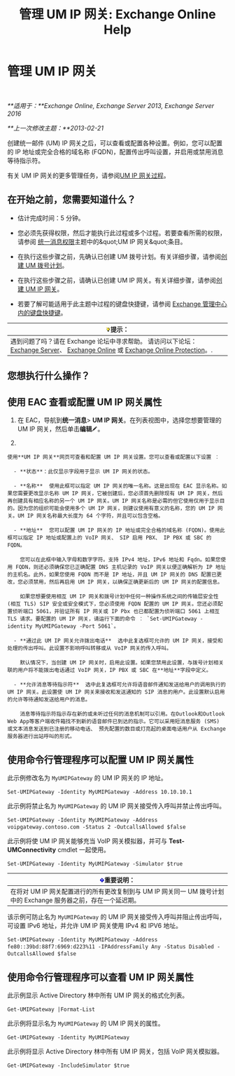 ﻿---
title: '管理 UM IP 网关: Exchange Online Help'
TOCTitle: 管理 UM IP 网关
ms:assetid: 387e540f-8c59-42d2-a423-99fcf97e00aa
ms:mtpsurl: https://technet.microsoft.com/zh-cn/library/Aa997283(v=EXCHG.150)
ms:contentKeyID: 50490317
ms.date: 05/23/2018
mtps_version: v=EXCHG.150
f1_keywords:
- Microsoft.Exchange.Management.SnapIn.Esm.Servers.UnifiedMessaging.UMIPGatewayGeneralPropertyPageControl
ms.translationtype: MT
---

# 管理 UM IP 网关

 

_**适用于：**Exchange Online, Exchange Server 2013, Exchange Server 2016_

_**上一次修改主题：**2013-02-21_

创建统一邮件 (UM) IP 网关之后，可以查看或配置各种设置。例如，您可以配置的 IP 地址或完全合格的域名称 (FQDN)，配置传出呼叫设置，并启用或禁用消息等待指示符。

有关 UM IP 网关的更多管理任务，请参阅[UM IP 网关过程](um-ip-gateway-procedures-exchange-2013-help.md)。

## 在开始之前，您需要知道什么？

  - 估计完成时间：5 分钟。

  - 您必须先获得权限，然后才能执行此过程或多个过程。若要查看所需的权限，请参阅 [统一消息权限](unified-messaging-permissions-exchange-2013-help.md)主题中的\&quot;UM IP 网关\&quot;条目。

  - 在执行这些步骤之前，先确认已创建 UM 拨号计划。有关详细步骤，请参阅[创建 UM 拨号计划](create-a-um-dial-plan-exchange-2013-help.md)。

  - 在执行这些步骤之前，请确认已创建 UM IP 网关。有关详细步骤，请参阅[创建 UM IP 网关](create-a-um-ip-gateway-exchange-2013-help.md)。

  - 若要了解可能适用于此主题中过程的键盘快捷键，请参阅 [Exchange 管理中心内的键盘快捷键](keyboard-shortcuts-in-the-exchange-admin-center-exchange-online-protection-help.md)。

<table>
<thead>
<tr class="header">
<th><img src="images/Bb124558.tip(EXCHG.150).gif" title="提示" alt="提示" />提示：</th>
</tr>
</thead>
<tbody>
<tr class="odd">
<td>遇到问题了吗？请在 Exchange 论坛中寻求帮助。 请访问以下论坛：<a href="https://go.microsoft.com/fwlink/p/?linkid=60612">Exchange Server</a>、 <a href="https://go.microsoft.com/fwlink/p/?linkid=267542">Exchange Online</a> 或 <a href="https://go.microsoft.com/fwlink/p/?linkid=285351">Exchange Online Protection</a>。.</td>
</tr>
</tbody>
</table>


## 您想执行什么操作？

## 使用 EAC 查看或配置 UM IP 网关属性

1.  在 EAC，导航到**统一消息**\> **UM IP 网关**。在列表视图中，选择您想要管理的 UM IP 网关，然后单击**编辑**![编辑图标](images/Bb124582.6f53ccb2-1f13-4c02-bea0-30690e6ea71d(EXCHG.150).gif "编辑图标")。

2.  
    
    使用**UM IP 网关**网页可查看和配置 UM IP 网关设置。您可以查看或配置以下设置 ︰
    
      - **状态**：此仅显示字段用于显示 UM IP 网关的状态。
    
      - **名称**  使用此框可以指定 UM IP 网关的唯一名称。这是出现在 EAC 显示名称。如果您需要更改显示名称 UM IP 网关，它被创建后，您必须首先删除现有 UM IP 网关，然后再创建具有相应名称的另一个 UM IP 网关。UM IP 网关名称是必需的但它使用仅用于显示目的。因为您的组织可能会使用多个 UM IP 网关，则建议使用有意义的名称，您的 UM IP 网关。UM IP 网关名称最大长度为 64 个字符，并且可以包含空格。
    
      - **地址**  您可以配置 UM IP 网关的 IP 地址或完全合格的域名称 (FQDN)。使用此框可以指定 IP 地址或配置上的 VoIP 网关、 SIP 启用 PBX、 IP PBX 或 SBC 的 FQDN。
        
        您可以在此框中输入字母和数字字符。支持 IPv4 地址，IPv6 地址和 Fqdn。如果您使用 FQDN，则还必须确保您已正确配置 DNS 主机记录的 VoIP 网关以便正确解析为 IP 地址的主机名。此外，如果您使用 FQDN 而不是 IP 地址，并且 UM IP 网关的 DNS 配置已更改，您必须禁用，然后再启用 UM IP 网关，以确保正确更新后的 UM IP 网关的配置信息。
        
        如果您想要使用相互 UM IP 网关和拨号计划中任何一种操作系统之间的传输层安全性 (相互 TLS) SIP 安全或安全模式下，您必须使用 FQDN 配置的 UM IP 网关。您还必须配置侦听端口 5061，并验证所有 IP 网关或 IP Pbx 也已都配置为侦听端口 5061 上相互 TLS 请求。要配置的 UM IP 网关，请运行下面的命令 ︰ `Set-UMIPGateway -identity MyUMIPGateway -Port 5061`。
    
      - **通过此 UM IP 网关允许拨出电话**  选中此复选框可允许的 UM IP 网关，接受和处理的传出呼叫。此设置不影响呼叫转移或从 VoIP 网关的传入呼叫。
        
        默认情况下，当创建 UM IP 网关时，启用此设置。如果您禁用此设置，与拨号计划相关联的用户将不能拨出电话通过 VoIP 网关，IP PBX 或 SBC 在**地址**字段中定义。
    
      - **允许消息等待指示符**  选中此复选框可允许将语音邮件通知发送给用户的调用执行的 UM IP 网关。此设置使 UM IP 网关来接收和发送通知的 SIP 消息的用户。此设置默认启用的允许等待通知发送给用户的消息。
        
        消息等待指示符指示存在新的或未听过任何的消息机制可以引用。在Outlook和Outlook Web App等客户端收件箱找不到新的语音邮件已到达的指示。它可以采用短消息服务 (SMS) 或文本消息发送到已注册的移动电话、 预先配置的数目或灯亮起的桌面电话用户从 Exchange 服务器进行出站呼叫的形式。

## 使用命令行管理程序可以配置 UM IP 网关属性

此示例修改名为 `MyUMIPGateway` 的 UM IP 网关的 IP 地址。

    Set-UMIPGateway -Identity MyUMIPGateway -Address 10.10.10.1

此示例将禁止名为 `MyUMIPGateway` 的 UM IP 网关接受传入呼叫并禁止传出呼叫。

    Set-UMIPGateway -Identity MyUMIPGateway -Address voipgateway.contoso.com -Status 2 -OutcallsAllowed $false

此示例将使 UM IP 网关能够充当 VoIP 网关模拟器，并可与 **Test-UMConnectivity** cmdlet 一起使用。

    Set-UMIPGateway -Identity MyUMIPGateway -Simulator $true

<table>
<thead>
<tr class="header">
<th><img src="images/Bb124558.important(EXCHG.150).gif" title="重要说明" alt="重要说明" />重要说明：</th>
</tr>
</thead>
<tbody>
<tr class="odd">
<td>在将对 UM IP 网关配置进行的所有更改复制到与 UM IP 网关同一 UM 拨号计划中的 Exchange 服务器之前，存在一个延迟期。</td>
</tr>
</tbody>
</table>


该示例可防止名为 `MyUMIPGateway` 的 UM IP 网关接受传入呼叫并阻止传出呼叫，可设置 IPv6 地址，并允许 UM IP 网关使用 IPv4 和 IPV6 地址。

    Set-UMIPGateway -Identity MyUMIPGateway -Address fe80::39bd:88f7:6969:d223%11 -IPAddressFamily Any -Status Disabled -OutcallsAllowed $false

## 使用命令行管理程序可以查看 UM IP 网关属性

此示例显示 Active Directory 林中所有 UM IP 网关的格式化列表。

    Get-UMIPGateway |Format-List

此示例将显示名为 `MyUMIPGateway` 的 UM IP 网关的属性。

    Get-UMIPGateway -Identity MyUMIPGateway

此示例将显示 Active Directory 林中所有 UM IP 网关，包括 VoIP 网关模拟器。

    Get-UMIPGateway -IncludeSimulator $true

